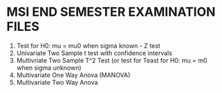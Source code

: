 # MSI END SEMESTER EXAMINATION FILES

1. Test for H0: mu = mu0 when sigma known - Z test
2. Univariate Two Sample t test with confidence intervals
3. Multivriate Two Sample T^2 Test (or test for Teast for H0: mu = m0 when sigma unknown)
4. Multivariate One Way Anova (MANOVA)
5. Multivariate Two Way Anova
